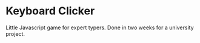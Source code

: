 # Keyboard Clicker
Little Javascript game for expert typers.
Done in two weeks for a university project.

